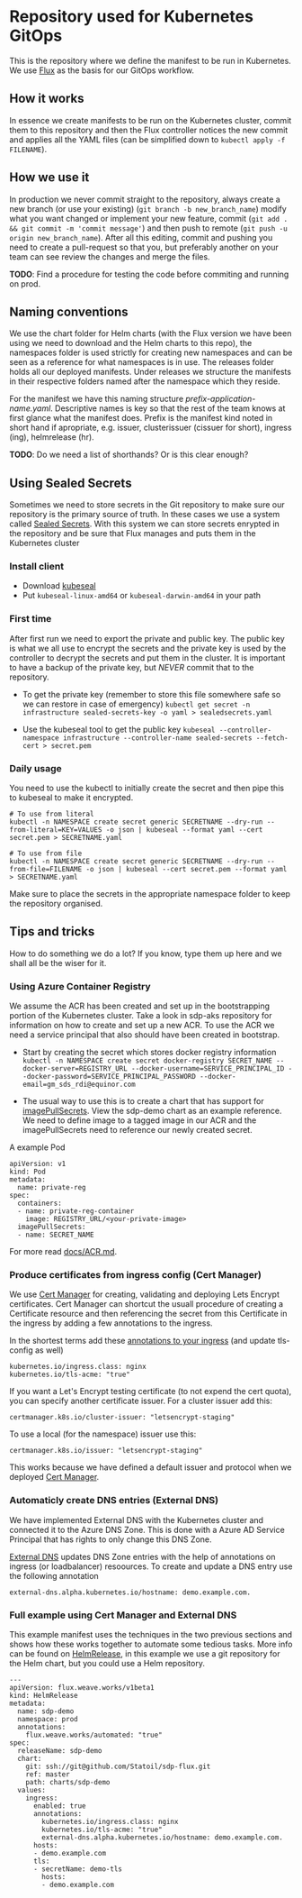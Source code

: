 # Repository used for Kubernetes GitOps
This is the repository where we define the manifest to be run in Kubernetes. We use [Flux](https://github.com/weaveworks/flux) as the basis for our GitOps workflow.

## How it works
In essence we create manifests to be run on the Kubernetes cluster, commit them to this repository and then the Flux controller notices the new commit and applies all the YAML files (can be simplified down to `kubectl apply -f FILENAME`).

## How we use it
In production we never commit straight to the repository, always create a new branch (or use your existing) (`git branch -b new_branch_name`) modify what you want changed or implement your new feature, commit (`git add . && git commit -m 'commit message'`) and then push to remote (`git push -u origin new_branch_name`). After all this editing, commit and pushing you need to create a pull-request so that you, but preferably another on your team can see review the changes and merge the files.

__TODO__: Find a procedure for testing the code before commiting and running on prod.

## Naming conventions
We use the chart folder for Helm charts (with the Flux version we have been using we need to download and the Helm charts to this repo), the namespaces folder is used strictly for creating new namespaces and can be seen as a reference for what namespaces is in use. The releases folder holds all our deployed manifests. Under releases we structure the manifests in their respective folders named after the namespace which they reside.

For the manifest we have this naming structure _prefix-application-name.yaml_. Descriptive names is key so that the rest of the team knows at first glance what the manifest does. Prefix is the manifest kind noted in short hand if apropriate, e.g. issuer, clusterissuer (cissuer for short), ingress (ing), helmrelease (hr).

__TODO__: Do we need a list of shorthands? Or is this clear enough?

## Using Sealed Secrets
Sometimes we need to store secrets in the Git repository to make sure our repository is the primary source of truth. In these cases we use a system called [Sealed Secrets](https://github.com/bitnami-labs/sealed-secrets). With this system we can store secrets enrypted in the repository and be sure that Flux manages and puts them in the Kubernetes cluster

### Install client

- Download [kubeseal](https://github.com/bitnami-labs/sealed-secrets/releases)
- Put `kubeseal-linux-amd64` or `kubeseal-darwin-amd64` in your path

### First time
After first run we need to export the private and public key. The public key is what we all use to encrypt the secrets and the private key is used by the controller to decrypt the secrets and put them in the cluster. It is important to have a backup of the private key, but _NEVER_ commit that to the repository.

- To get the private key (remember to store this file somewhere safe so we can restore in case of emergency)
  `kubectl get secret -n infrastructure sealed-secrets-key -o yaml > sealedsecrets.yaml`

- Use the kubeseal tool to get the public key
  `kubeseal --controller-namespace infrastructure --controller-name sealed-secrets --fetch-cert > secret.pem`

### Daily usage
You need to use the kubectl to initially create the secret and then pipe this to kubeseal to make it encrypted.
```
# To use from literal
kubectl -n NAMESPACE create secret generic SECRETNAME --dry-run --from-literal=KEY=VALUES -o json | kubeseal --format yaml --cert secret.pem > SECRETNAME.yaml

# To use from file
kubectl -n NAMESPACE create secret generic SECRETNAME --dry-run --from-file=FILENAME -o json | kubeseal --cert secret.pem --format yaml > SECRETNAME.yaml
```
Make sure to place the secrets in the appropriate namespace folder to keep the repository organised.

## Tips and tricks
How to do something we do a lot? If you know, type them up here and we shall all be the wiser for it.

### Using Azure Container Registry
We assume the ACR has been created and set up in the bootstrapping portion of the Kubernetes cluster. Take a look in sdp-aks repository for information on how to create and set up a new ACR. To use the ACR we need a service principal that also should have been created in bootstrap.

- Start by creating the secret which stores docker registry information
  `kubectl -n NAMESPACE create secret docker-registry SECRET_NAME --docker-server=REGISTRY_URL --docker-username=SERVICE_PRINCIPAL_ID --docker-password=SERVICE_PRINCIPAL_PASSWORD --docker-email=gm_sds_rdi@equinor.com`

- The usual way to use this is to create a chart that has support for [imagePullSecrets](https://kubernetes.io/docs/tasks/configure-pod-container/pull-image-private-registry/). View the sdp-demo chart as an example reference.
  We need to define image to a tagged image in our ACR and the imagePullSecrets need to reference our newly created secret.

A example Pod
```
apiVersion: v1
kind: Pod
metadata:
  name: private-reg
spec:
  containers:
  - name: private-reg-container
    image: REGISTRY_URL/<your-private-image>
  imagePullSecrets:
  - name: SECRET_NAME
```

For more read [docs/ACR.md](docs/ACR.md).

### Produce certificates from ingress config (Cert Manager)
We use [Cert Manager](https://github.com/jetstack/cert-manager) for creating, validating and deploying Lets Encrypt certificates. Cert Manager can shortcut the usuall procedure of creating a Certificate resource and then referencing the secret from this Certificate in the ingress by adding a few annotations to the ingress.

In the shortest terms add these [annotations to your ingress](http://docs.cert-manager.io/en/latest/reference/ingress-shim.html#supported-annotations) (and update tls-config as well)

```
kubernetes.io/ingress.class: nginx
kubernetes.io/tls-acme: "true"
```

If you want a Let's Encrypt testing certificate (to not expend the cert quota), you can specify another certificate issuer. For a cluster issuer add this:

```
certmanager.k8s.io/cluster-issuer: "letsencrypt-staging"
```

To use a local (for the namespace) issuer use this:

```
certmanager.k8s.io/issuer: "letsencrypt-staging"
```

This works because we have defined a default issuer and protocol when we deployed [Cert Manager](releases/infrastructure/hr-cert-manager.yaml).

### Automaticly create DNS entries (External DNS)
We have implemented External DNS with the Kubernetes cluster and connected it to the Azure DNS Zone. This is done with a Azure AD Service Principal that has rights to only change this DNS Zone.

[External DNS](https://github.com/kubernetes-incubator/external-dns) updates DNS Zone entries with the help of annotations on ingress (or loadbalancer) resoources. To create and update a DNS entry use the following annotation

```
external-dns.alpha.kubernetes.io/hostname: demo.example.com.
```

### Full example using Cert Manager and External DNS
This example manifest uses the techniques in the two previous sections and shows how these works together to automate some tedious tasks.
More info can be found on [HelmRelease](https://github.com/weaveworks/flux/blob/master/site/helm-integration.md), in this example we use a git repository
for the Helm chart, but you could use a Helm repository.

```
---
apiVersion: flux.weave.works/v1beta1
kind: HelmRelease
metadata:
  name: sdp-demo
  namespace: prod
  annotations:
    flux.weave.works/automated: "true"
spec:
  releaseName: sdp-demo
  chart:
    git: ssh://git@github.com/Statoil/sdp-flux.git
    ref: master
    path: charts/sdp-demo
  values:
    ingress:
      enabled: true
      annotations:
        kubernetes.io/ingress.class: nginx
        kubernetes.io/tls-acme: "true"
        external-dns.alpha.kubernetes.io/hostname: demo.example.com.
      hosts:
      - demo.example.com
      tls:
      - secretName: demo-tls
        hosts:
        - demo.example.com
```
